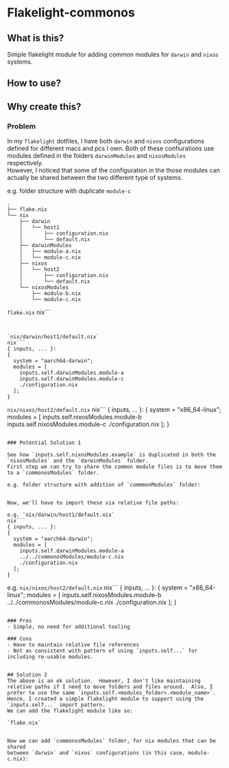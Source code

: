 # Flakelight-commonos
## What is this?
Simple flakelight module for adding common modules for `darwin` and `nixos` systems.

## How to use?




## Why create this?

### Problem
In my `flakelight` dotfiles, I have both `darwin` and `nixos` configurations defined for different macs and pcs I own.
Both of these confiurations use modules defined in the folders `darwinModules` and `nixosModules` respectively.  
However, I noticed that some of the configuration in the those modules can actually be shared between the two different type of systems.


e.g. folder structure with duplicate `module-c`
```
.
├── flake.nix
└── nix
    ├── darwin
    │   └── host1
    │       ├── configuration.nix
    │       └── default.nix
    ├── darwinModules
    │   ├── module-a.nix
    │   └── module-c.nix
    ├── nixos
    │   └── host2
    │       ├── configuration.nix
    │       └── default.nix
    └── nixosModules
        ├── module-b.nix
        └── module-c.nix
```

`flake.nix`
nix```

```


`nix/darwin/host1/default.nix`
nix```
{ inputs, ... }:
{
  system = "aarch64-darwin";
  modules = [
    inputs.self.darwinModules.module-a
    inputs.self.darwinModules.module-c
    ./configuration.nix
  ];
}
```

`nix/nixos/host2/default.nix`
nix```
{ inputs, ... }:
{
  system = "x86_64-linux";
  modules = [
    inputs.self.nixosModules.module-b
    inputs.self.nixosModules.module-c
    ./configuration.nix
  ];
}
```

### Potential Solution 1

See how `inputs.self.nixosModules.example` is duplicated in both the `nixosModules` and the `darwinModules` folder.
First step we can try to share the common module files is to move them to a `commonosModules` folder.

e.g. folder structure with addition of `commmonModules` folder:
```

```

Now, we'll have to import these via relative file paths:

e.g. `nix/darwin/host1/default.nix`
nix```
{ inputs, ... }:
{
  system = "aarch64-darwin";
  modules = [
    inputs.self.darwinModules.module-a
    ../../commonosModules/module-c.nix
    ./configuration.nix
  ];
}
```

e.g. `nix/nixos/host2/default.nix`
nix```
{ inputs, ... }:
{
  system = "x86_64-linux";
  modules = [
    inputs.self.nixosModules.module-b
    ../../commonosModules/module-c.nix
    ./configuration.nix
  ];
}
```

### Pros
- Simple, no need for additional tooling

### Cons
- Have to maintain relative file references
- Not as consistent with pattern of using `inputs.self...` for including re-usable modules.


## Solution 2
The above is an ok solution.  However, I don't like maintaining relative paths if I need to move folders and files around.  Also, I prefer to use the same `inputs.self.<modules_folder>.<module_name>`.
Hence, I created a simple flakelight module to support using the `inputs.self...` import pattern.
We can add the flakelight module like so:

`flake.nix`
```
  
```

Now we can add `commonosModules` folder, for nix modules that can be shared
between `darwin` and `nixos` configurations (in this case, module-c.nix):
